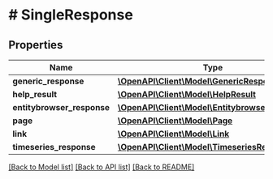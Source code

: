 # # SingleResponse

## Properties

Name | Type | Description | Notes
------------ | ------------- | ------------- | -------------
**generic_response** | [**\OpenAPI\Client\Model\GenericResponse**](GenericResponse.md) |  | [optional]
**help_result** | [**\OpenAPI\Client\Model\HelpResult**](HelpResult.md) |  | [optional]
**entitybrowser_response** | [**\OpenAPI\Client\Model\EntitybrowserResponse**](EntitybrowserResponse.md) |  | [optional]
**page** | [**\OpenAPI\Client\Model\Page**](Page.md) |  | [optional]
**link** | [**\OpenAPI\Client\Model\Link**](Link.md) |  | [optional]
**timeseries_response** | [**\OpenAPI\Client\Model\TimeseriesResponse**](TimeseriesResponse.md) |  | [optional]

[[Back to Model list]](../../README.md#models) [[Back to API list]](../../README.md#endpoints) [[Back to README]](../../README.md)

